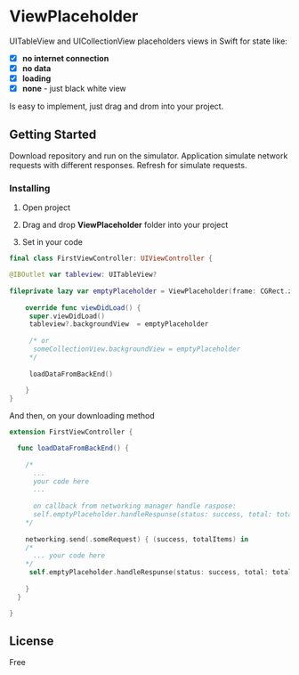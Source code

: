 # ViewPlaceholder

UITableView and UICollectionView placeholders views in Swift for state like:

- [x] **no internet connection**
- [x] **no data**
- [x] **loading**
- [x]  **none** - just black white view

Is easy to implement, just drag and drom into your project.

## Getting Started

Download repository and run on the simulator. Application simulate network requests with different responses.
Refresh for simulate requests.

### Installing

1. Open project

2. Drag and drop **ViewPlaceholder** folder into your project

3. Set in your code


```swift
final class FirstViewController: UIViewController {

@IBOutlet var tableview: UITableView?
	
fileprivate lazy var emptyPlaceholder = ViewPlaceholder(frame: CGRect.zero).onRetry { [weak self] in self?.refreshData() }
		
    override func viewDidLoad() {
     super.viewDidLoad()
     tableview?.backgroundView 	= emptyPlaceholder
     
     /* or
      someCollectionView.backgroundView = emptyPlaceholder
     */
     
     loadDataFromBackEnd() 
     
    }
}
```

And then, on your downloading method

```swift
extension FirstViewController {

  func loadDataFromBackEnd() {
    
    /* 
      ...
      your code here
      ...
      
      on callback from networking manager handle raspose:
      self.emptyPlaceholder.handleRespunse(status: success, total: total)
    */
    
    networking.send(.someRequest) { (success, totalItems) in
    /*
      ... your code here
    */   
     self.emptyPlaceholder.handleRespunse(status: success, total: total)
     
    }
  }

}
```

## License

Free
